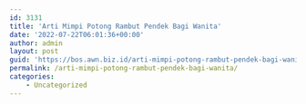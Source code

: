 ```yaml
---
id: 3131
title: 'Arti Mimpi Potong Rambut Pendek Bagi Wanita'
date: '2022-07-22T06:01:36+00:00'
author: admin
layout: post
guid: 'https://bos.awn.biz.id/arti-mimpi-potong-rambut-pendek-bagi-wanita/'
permalink: /arti-mimpi-potong-rambut-pendek-bagi-wanita/
categories:
    - Uncategorized
---
```


